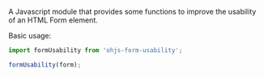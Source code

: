 A Javascript module that provides some functions to improve the usability of an
HTML Form element.

Basic usage:

```js
import formUsability from 'ohjs-form-usability';

formUsability(form);
```
